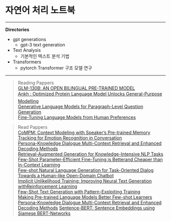 # 자연어 처리 노트북
---
<b>Directories</b>
* gpt generations
  - gpt-3 text generation
* Text Analysis
  - 기본적인 텍스트 분석 기법
* Transformers
  - pytorch Transformer 구조 모델 연구
---

> Reading Pappers \
[GLM-130B: AN OPEN BILINGUAL PRE-TRAINED MODEL](https://arxiv.org/pdf/2210.02414v1.pdf) \
[Ankh : Optimized Protein Language Model Unlocks General-Purpose Modelling](https://arxiv.org/ftp/arxiv/papers/2301/2301.06568.pdf)\
[Generative Language Models for Paragraph-Level Question Generation](https://arxiv.org/pdf/2210.03992v3.pdf)\
[Fine-Tuning Language Models from Human Preferences](https://arxiv.org/pdf/1909.08593v2.pdf)

> Read Pappers \
[CoMPM: Context Modeling with Speaker’s Pre-trained Memory Tracking for Emotion Recognition in Conversation](https://arxiv.org/pdf/2108.11626.pdf) \
[Persona-Knowledge Dialogue Multi-Context Retrieval and Enhanced Decoding Methods](https://arxiv.org/pdf/2207.13919.pdf)\
[Retrieval-Augmented Generation for Knowledge-Intensive NLP Tasks](https://arxiv.org/pdf/2005.11401.pdf)\
[Few-Shot Parameter-Efficient Fine-Tuning is Betterand Cheaper than In-Context Learning](https://arxiv.org/pdf/2205.05638.pdf)\
[Few-shot Natural Language Generation for Task-Oriented Dialog](https://aclanthology.org/2020.findings-emnlp.17.pdf)\
[Towards a Human-like Open-Domain Chatbot](https://arxiv.org/pdf/2001.09977.pdf)\
[Implicit Unlikelihood Training: Improving Neural Text Generation withReinforcement Learning](https://arxiv.org/pdf/2101.04229.pdf)\
[Few-Shot Text Generation with Pattern-Exploiting Training](https://aclanthology.org/2021.emnlp-main.32.pdf)\
[Making Pre-trained Language Models Better Few-shot Learners](https://aclanthology.org/2021.acl-long.295.pdf)
[Persona-Knowledge Dialogue Multi-Context Retrieval and Enhanced Decoding Methods](https://arxiv.org/pdf/2207.13919.pdf)
[Sentence-BERT: Sentence Embeddings using Siamese BERT-Networks](https://arxiv.org/pdf/1908.10084.pdf)